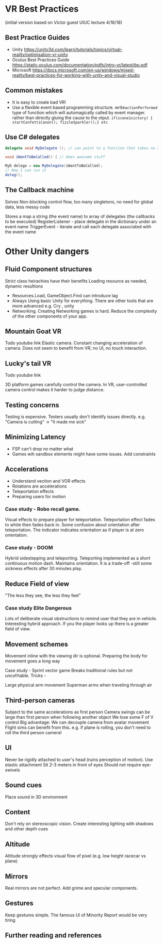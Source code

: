 # VR Best Practices
(initial version based on Victor guest UIUC lecture 4/16/18)

## Best Practice Guides
* Unity https://unity3d.com/learn/tutorials/topics/virtual-reality/optimisation-vr-unity
* Oculus Best Practices Guide https://static.oculus.com/documentation/pdfs/intro-vr/latest/bp.pdf
* Microsoft https://docs.microsoft.com/en-us/windows/mixed-reality/best-practices-for-working-with-unity-and-visual-studio

## Common mistakes
* It is easy to create bad VR!
* Use a flexible event based programming structure. write`actionPerformed` type of function which will automagically called by event manager. rather than directly gluing the cause to the otput.
`if(scene1victory) { startConfettiCanon(); fizzleSparkler();} etc`


## Use C# delegates
```C#
delegate void MyDelegate (); // can point to a function that takes no arguments and returns nothing

void iWantToBeCalled() { // does awesome stuff

MyD delege = new MyDelegate(iWantToBeCalled);
// Now I can run it
deleg();
```
## The Callback machine
Solves Non-blocking control flow, too many singletons, no need for global data, less messy code

Stores a map a string (the event name) to array of delegates (the callbacks to be executed)
RegisterListener - place delegate in the dictionary under an event name
TriggerEvent - iterate and call each delegate associated with the event name

# Other Unity dangers
## Fluid Component structures
Strict class heirachies have their benefits
Loading resource as needed, dynamic resultions
* Resources.Load, GameObject.Find can introduce lag
* Always Using basic Unity for everything. There are other tools that are more advanced e.g. Cry , unity
* Networking. Creating Networking games is hard. Reduce the complexity of the other components of your app.

## Mountain Goat VR

Todo youtube link
Elastic camera. Constant changing acceleration of camera. Does not seem to benefit from VR; no UI, no touch interaction.

## Lucky's tail VR
Todo youtube link

3D platform games carefully control the camera. In VR, user-controlled camera control makes it harder to judge distance.

## Testing concerns
Testing is expensive. Testers usually don't identify issues directly. e.g. "Camera is cutting" -> "It made me sick"

## Minimizing Latency
* FSP can't drop no matter what
* Games wih sandbox elements might have some issues. Add constraints

## Accelerations

* Understand vection and VOR effects
* Rotations are accelerations
* Teleportation effects
* Preparing users for motion

### Case study - Robo recall game. 

Visual effects to prepare player for teleportation. Teleportation effect fades to white then fades back in.
Some confusion about orientation after teleportation. The indicator indicates orientation as if player is at zero orientation.

### Case study - DOOM
Hybrid sidestepping and teleporting. Teleporting implemented as a short continuous motion dash. Maintains orientation. It is a trade-off -still some sickness effects after 30 minutes play. 

## Reduce Field of view
"The less they see, the less they feel"

### Case study Elite Dangerous
Lots of deliberate visual obstructions to remind user that they are in vehicle.
Interesting hybrid approach. If you the player looks up there is a greater field of view.

## Movement schemes
Movement inline with the viewing dir is optional.
Preparing the body for movement goes a long way

Case study - Sprint vector game
Breaks traditional rules but not uncofrtable. Tricks -

Large physical arm movement
Superman arms when traveling through air

## Third-person cameras

Subject to the same accelerations as first person
Camera swings can be large than first person when following another object
We lose some F of V control
Big advantage: We can decouple camera from avatar movement
Flight sims can benefit from this. e.g. if plane is rolling, you don't need to roll the third person camera!

## UI
Never be rigidly attached to user's head (ruins perception of motion). Use elastic attachment
Sit 2-3 meters in front of eyes
Should not require eye-swivels

## Sound cues

Place sound in 3D environment

## Content

Don't rely on stereoscopic vision. Create interesting lighting with shadows and other depth cues

## Altitude

Altitude strongly effects visual flow of pixel (e.g. low height racecar vs plane) 

## Mirrors

Real mirrors are not perfect. Add grime and specular components.

## Gestures

Keep gestures simple. The famous UI of Minority Report would be very tiring

## Further reading and references
